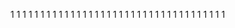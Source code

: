 1[](A.jpg)
1[](B.jpg)
1[](C.jpg)
1[](D.jpg)
1[](E.jpg)
1[](F.jpg)
1[](G.jpg)
1[](H.jpg)
1[](I.jpg)
1[](J.jpg)
1[](K.jpg)
1[](L.jpg)
1[](M.jpg)
1[](N.jpg)
1[](O.jpg)
1[](P.jpg)
1[](Q.jpg)
1[](R.jpg)
1[](S.jpg)
1[](T.jpg)
1[](U.jpg)
1[](V.jpg)
1[](W.jpg)
1[](X.jpg)
1[](Y.jpg)
1[](Z.jpg)
1[](0.jpg)
1[](1.jpg)
1[](2.jpg)
1[](3.jpg)
1[](4.jpg)
1[](5.jpg)
1[](6.jpg)
1[](7.jpg)
1[](8.jpg)
1[](9.jpg)
